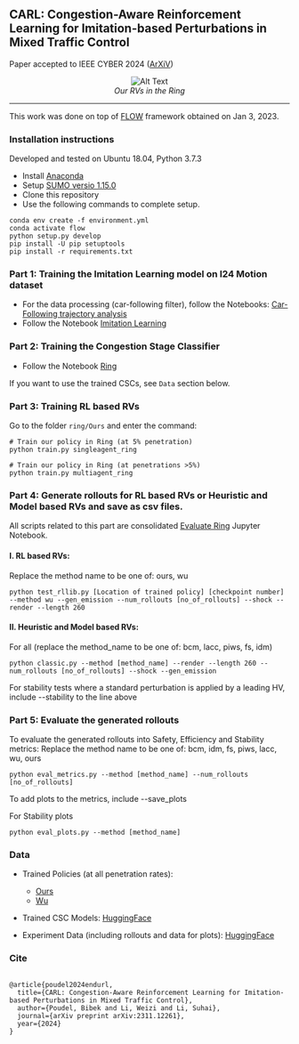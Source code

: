 ## CARL: Congestion-Aware Reinforcement Learning for Imitation-based Perturbations in Mixed Traffic Control
Paper accepted to IEEE CYBER 2024 ([ArXiV](https://arxiv.org/abs/2404.00796v1))

<p align="center">
  <img src="https://github.com/poudel-bibek/EnduRL/blob/5241e6f905b16dcb43df86fbb328b52c64050550/ring/ring_banner.gif" alt="Alt Text">
  <br>
  <i>Our RVs in the Ring</i>
</p>

------
This work was done on top of [FLOW](https://github.com/flow-project/flow) framework obtained on Jan 3, 2023.

### Installation instructions 

Developed and tested on Ubuntu 18.04, Python 3.7.3

- Install [Anaconda](https://www.anaconda.com/)
- Setup [SUMO versio 1.15.0](https://github.com/eclipse-sumo/sumo/releases/tag/v1_15_0)
- Clone this repository
- Use the following commands to complete setup.

```
conda env create -f environment.yml
conda activate flow
python setup.py develop
pip install -U pip setuptools
pip install -r requirements.txt
```
### Part 1: Training the Imitation Learning model on I24 Motion dataset
  - For the data processing (car-following filter), follow the Notebooks: [Car-Following trajectory analysis](https://github.com/poudel-bibek/CARL/blob/master/car_following/Car-Following%20trajectory%20analysis.ipynb)
  - Follow the Notebook [Imitation Learning](https://github.com/poudel-bibek/CARL/blob/master/imitation_learning/Imitation%20Learning-1.ipynb)
  

### Part 2: Training the Congestion Stage Classifier

- Follow the Notebook [Ring](https://github.com/poudel-bibek/Imitation_Congestion/blob/master/ring/Ours/CSC_training_ring.ipynb)

If you want to use the trained CSCs, see `Data` section below. 

### Part 3: Training RL based RVs

Go to the folder `ring/Ours` and enter the command:

```
# Train our policy in Ring (at 5% penetration) 
python train.py singleagent_ring

# Train our policy in Ring (at penetrations >5%)
python train.py multiagent_ring

```
### Part 4: Generate rollouts for RL based RVs or Heuristic and Model based RVs and save as csv files.
All scripts related to this part are consolidated [Evaluate Ring](https://github.com/poudel-bibek/CARL/blob/master/ring/Evaluate%20Ring.ipynb) Jupyter Notebook. 

#### I. RL based RVs:

Replace the method name to be one of: ours, wu

```
python test_rllib.py [Location of trained policy] [checkpoint number] --method wu --gen_emission --num_rollouts [no_of_rollouts] --shock --render --length 260
```

#### II. Heuristic and Model based RVs:
For all (replace the method_name to be one of: bcm, lacc, piws, fs, idm)

```
python classic.py --method [method_name] --render --length 260 --num_rollouts [no_of_rollouts] --shock --gen_emission
```
For stability tests where a standard perturbation is applied by a leading HV, include --stability to the line above

### Part 5: Evaluate the generated rollouts

To evaluate the generated rollouts into Safety, Efficiency and Stability metrics:
Replace the method name to be one of: bcm, idm, fs, piws, lacc, wu, ours

```
python eval_metrics.py --method [method_name] --num_rollouts [no_of_rollouts]
```

To add plots to the metrics, include --save_plots

For Stability plots

```
python eval_plots.py --method [method_name]
```


### Data

- Trained Policies (at all penetration rates):
  - [Ours](https://github.com/poudel-bibek/CARL/tree/master/ring/Ours/Trained_policies)
  - [Wu](https://github.com/poudel-bibek/CARL/tree/master/ring/Wu_et_al/Trained_policies)

- Trained CSC Models: [HuggingFace](https://huggingface.co/matrix-multiply/Congestion_Stage_Classifier/tree/main)

- Experiment Data (including rollouts and data for plots): [HuggingFace](https://huggingface.co/datasets/matrix-multiply/CARL)

### Cite


```

@article{poudel2024endurl,
  title={CARL: Congestion-Aware Reinforcement Learning for Imitation-based Perturbations in Mixed Traffic Control},
  author={Poudel, Bibek and Li, Weizi and Li, Suhai},
  journal={arXiv preprint arXiv:2311.12261},
  year={2024}
}

```
